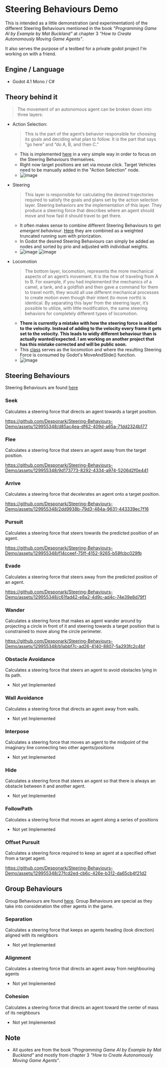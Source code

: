 # Steering Behaviours Demo

This is intended as a little demonstration (and experimentation) of the different Steering Behaviours mentioned in the book _"Programming Game AI by Example by Mat Buckland"_ at chapter 3 _"How to Create Autonomously Moving Game Agents"_.

It also serves the purpose of a testbed for a private godot project I'm working on with a friend.

## Engine / Language
- Godot 4.1 Mono / C#

## Theory behind it
> The movement of an autonomous agent can be broken down into three
layers:
- Action Selection:
  > This is the part of the agent’s behavior responsible for choosing its goals and deciding what plan to follow. It is the part that says “go here” and “do A, B, and then C.”

	- This is implemented [here](https://github.com/Desponark/Steering-Behaviours-Demo/blob/master/Scripts/ActionSelection/ActionSelection.cs) in a very simple way in order to focus on the Steering Behaviours themselves.
 	- Right now target positions are set via mouse click. Target Vehicles need to be manually added in the "Action Selection" node.
  - ![image](https://github.com/Desponark/Steering-Behaviours-Demo/assets/129955348/022babe8-99c7-4c02-acc2-b75923775860)

- Steering
  > This layer is responsible for calculating the desired trajectories required to satisfy the goals and plans set by the action selection layer. Steering behaviors are the implementation of this layer. They produce a steering force that describes where an agent should move and how fast it should travel to get there.

	- It often makes sense to combine different Steering Behaviours to get _emergent behaviour_. [Here](https://github.com/Desponark/Steering-Behaviours-Demo/blob/master/Scripts/Steering/Steering.cs) they are combined as a weighted truncated running sum with priorization.
 	- In Godot the desired Steering Behaviours can simply be added as nodes and sorted by prio and adjusted with individual weights.
 	- ![image](https://github.com/Desponark/Steering-Behaviours-Demo/assets/129955348/a5a2523e-4dfe-46ed-ba53-9571df742b5e) ![image](https://github.com/Desponark/Steering-Behaviours-Demo/assets/129955348/e0b665a2-ccec-49c0-9380-06862ad16914)
  
- Locomotion
  > The bottom layer, locomotion, represents the more mechanical aspects of an agent’s movement. It is the how of traveling from A to B.
  For example, if you had implemented the mechanics of a camel, a tank, and a goldfish and then gave a command for them to travel north, they would all use different mechanical processes to create motion even though their intent (to move north) is identical.
  By separating this layer from the steering layer, it’s possible to utilize, with little modification, the same steering behaviors for completely different types of locomotion.

	- **There is currently a mistake with how the steering force is added to the velocity. Instead of adding to the velocity every frame it gets set to the velocity. This leads to widly different behaviour than is actually wanted/expected. I am working on another project that has this mistake corrected and will be public soon.**
  	- This [class](https://github.com/Desponark/Steering-Behaviours-Demo/blob/master/Scripts/Vehicle.cs) serves as the locomotion and where the resulting Steering Force is consumed by Godot's MoveAndSlide() function.
 	- ![image](https://github.com/Desponark/Steering-Behaviours-Demo/assets/129955348/06999ff3-117e-42f0-b37f-005bd4af729c)

## Steering Behaviours
Steering Behaviours are found [here](https://github.com/Desponark/Steering-Behaviours-Demo/tree/master/Scripts/Steering/SteeringBehaviour/Behaviours)

### Seek
Calculates a steering force that directs an agent towards a target position.

https://github.com/Desponark/Steering-Behaviours-Demo/assets/129955348/d85ac4ea-df62-409d-a65a-71dd2324b177

### Flee
Calculates a steering force that steers an agent away from the target position.

https://github.com/Desponark/Steering-Behaviours-Demo/assets/129955348/9d173773-8292-4334-a974-5206d2f0e441

### Arrive
Calculates a steering force that decelerates an agent onto a target position.

https://github.com/Desponark/Steering-Behaviours-Demo/assets/129955348/2dd9938b-79d3-484a-9631-443339ec7f16

### Pursuit
Calculates a steering force that steers towards the predicted position of an agent.

https://github.com/Desponark/Steering-Behaviours-Demo/assets/129955348/f14cceef-75ff-4152-9265-b58fcbc029fb

### Evade
Calculates a steering force that steers away from the predicted position of an agent.

https://github.com/Desponark/Steering-Behaviours-Demo/assets/129955348/c61fad42-e8a2-4d9c-ad4c-74e39e8d79f1

### Wander
Calculates a steering force that makes an agent wander around by projecting a circle in front of it and steering towards a target position that is constrained to move along the circle perimeter.

https://github.com/Desponark/Steering-Behaviours-Demo/assets/129955348/b1abbf7c-ad26-4140-8807-5a293fc2c4bf

### Obstacle Avoidance
Calculates a steering force that steers an agent to avoid obstacles lying in its path.
- Not yet Implemented

### Wall Avoidance
Calculates a steering force that directs an agent away from walls.
- Not yet Implemented

### Interpose
Calculates a steering force that moves an agent to the midpoint of the imaginary line connecting two other agents/positions
- Not yet Implemented

### Hide
Calculates a steering force that steers an agent so that there is always an obstacle between it and another agent.
- Not yet Implemented

### FollowPath
Calculates a steering force that moves an agent along a series of positions
- Not yet Implemented

### Offset Pursuit
Calculates a steering force required to keep an agent at a specified offset from a target agent.

https://github.com/Desponark/Steering-Behaviours-Demo/assets/129955348/27fcd2ed-cb6c-426e-b312-da65cb4f21d2

## Group Behaviours
Group Behaviours are found [here](https://github.com/Desponark/Steering-Behaviours-Demo/tree/master/Scripts/Steering/SteeringBehaviour/GroupBehaviours).
Group Behaviours are special as they take into consideration the other agents in the game.

### Separation
Calculates a steering force that keeps an agents heading (look direction) aligned with its neighbors
- Not yet Implemented

### Alignment
Calculates a steering force that directs an agent away from neighbouring agents
- Not yet Implemented

### Cohesion
Calculates a steering force that directs an agent toward the center of mass of its neighbours
- Not yet Implemented

## Note
- All quotes are from the book _"Programming Game AI by Example by Mat Buckland"_ and mostly from chapter 3 _"How to Create Autonomously Moving Game Agents"_.
